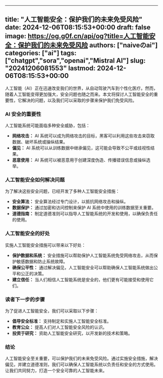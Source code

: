 
---
title: "人工智能安全：保护我们的未来免受风险"
date: 2024-12-06T08:15:53+00:00
draft: false
image: https://og.g0f.cn/api/og?title=人工智能安全：保护我们的未来免受风险
authors: ["naiveのai"]
categories: ["ai"]
tags: ["chatgpt","sora","openai","Mistral AI"]
slug: "20241206081553"
lastmod: 2024-12-06T08:15:53+00:00
---
人工智能（AI）正在迅速改变我们的世界，从自动驾驶汽车到个性化医疗。然而，随着人工智能变得更加强大，安全问题也随之而来。本文将探讨人工智能安全的重要性，它解决的问题，以及我们可以采取的步骤来保护我们免受风险。

### AI 安全的重要性

人工智能系统可能面临多种安全威胁，包括：

- **网络攻击：** AI 系统可以成为网络攻击的目标，黑客可以利用这些攻击来窃取数据、破坏系统或操纵结果。
- **偏见：** AI 系统可以从训练数据中继承偏见，这可能会导致不公平或歧视性结果。
- **恶意使用：** AI 系统可以被恶意用于创建深度伪造、传播错误信息或操纵选举。

### 人工智能安全如何解决问题

为了解决这些安全问题，已经开发了多种人工智能安全措施：

- **安全算法：** 安全算法经过专门设计，以抵抗网络攻击和操纵。
- **数据保护：** 通过加密和访问控制来保护 AI 系统中使用的训练数据至关重要。
- **道德指南：** 制定道德准则可以指导人工智能系统的开发和使用，以确保负责任的使用。

### 人工智能安全的好处

实施人工智能安全措施可以带来以下好处：

- **保护数据和系统：** 安全措施可以帮助保护人工智能系统免受网络攻击，从而保护敏感数据和防止系统故障。
- **确保公平性：** 通过解决偏见，人工智能安全可以帮助确保人工智能系统做出公平和公正的决策。
- **建立信任：** 当人们相信人工智能系统是安全的，他们更有可能接受和使用它们。

### 读者下一步的步骤

为了促进人工智能安全，我们可以采取以下步骤：

- **倡导安全标准：** 支持制定和实施人工智能安全标准。
- **教育公众：** 提高人们对人工智能安全风险的认识。
- **投资于研究：** 资助人工智能安全研究，以开发新的技术和策略。

### 结论

人工智能安全至关重要，可以保护我们的未来免受风险。通过实施安全措施，解决偏见，并建立道德准则，我们可以确保人工智能系统以负责任和安全的方式使用。让我们共同努力，打造一个安全可靠的人工智能未来。